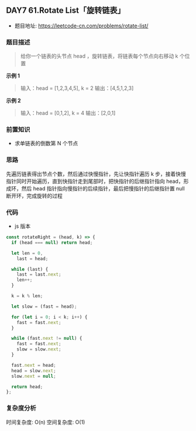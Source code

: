 ## DAY7 61.Rotate List「旋转链表」

- 题目地址: https://leetcode-cn.com/problems/rotate-list/

### 题目描述

> 给你一个链表的头节点 head ，旋转链表，将链表每个节点向右移动 k 个位置

**示例 1**

> 输入：head = [1,2,3,4,5], k = 2
> 输出：[4,5,1,2,3]

**示例 2**

> 输入：head = [0,1,2], k = 4
> 输出：[2,0,1]

### 前置知识

- 求单链表的倒数第 N 个节点

### 思路

先遍历链表得出节点个数，然后通过快慢指针，先让快指针遍历 k 步，接着快慢指针同时开始遍历，直到快指针走到尾部时，把快指针的后继指针指向 head，形成环，然后 head 指针指向慢指针的后续指针，最后把慢指针的后继指针置 null 断开环，完成旋转的过程

### 代码

- js 版本

```js
const rotateRight = (head, k) => {
  if (head === null) return head;

  let len = 0,
    last = head;

  while (last) {
    last = last.next;
    len++;
  }

  k = k % len;

  let slow = (fast = head);

  for (let i = 0; i < k; i++) {
    fast = fast.next;
  }

  while (fast.next != null) {
    fast = fast.next;
    slow = slow.next;
  }

  fast.next = head;
  head = slow.next;
  slow.next = null;

  return head;
};
```

### 复杂度分析

时间复杂度: O(n)
空间复杂度: O(1)
